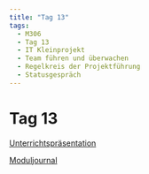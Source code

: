 ```yaml
---
title: "Tag 13"
tags:
  - M306
  - Tag 13
  - IT Kleinprojekt
  - Team führen und überwachen
  - Regelkreis der Projektführung
  - Statusgespräch
---
```


# Tag 13

[Unterrichtspräsentation](/data/m306/Unterrichtspraesentation_13.pdf)

[Moduljournal](/data/m306/MJ_M306_13.pdf)

